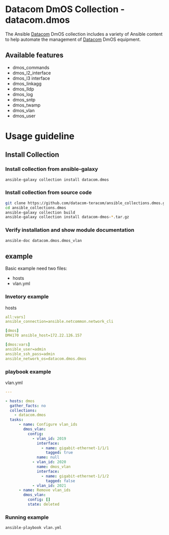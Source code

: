 # Datacom DmOS Collection - datacom.dmos

The Ansible [Datacom] DmOS collection includes a variety of Ansible content to help automate the
management of [Datacom] DmOS equipment.

[Datacom]: http://datacom.com.br

## Available features
- dmos_commands
- dmos_l2_interface
- dmos_l3 interface
- dmos_linkagg
- dmos_lldp
- dmos_log
- dmos_sntp
- dmos_twamp
- dmos_vlan
- dmos_user

# Usage guideline

## Install Collection

### Install collection from ansible-galaxy

```bash
ansible-galaxy collection install datacom.dmos
```

### Install collection from source code

```bash
git clone https://github.com/datacom-teracom/ansible_collections.dmos.git
cd ansible_collections.dmos
ansible-galaxy collection build
ansible-galaxy collection install datacom-dmos-*.tar.gz
```

### Verify installation and show module documentation

```bash
ansible-doc datacom.dmos.dmos_vlan
```

## example

Basic example need two files:
- hosts
- vlan.yml

### Invetory example
hosts
```yml
all:vars]
ansible_connection=ansible.netcommon.network_cli

[dmos]
DM4170 ansible_host=172.22.126.157

[dmos:vars]
ansible_user=admin
ansible_ssh_pass=admin
ansible_network_os=datacom.dmos.dmos
```

### playbook example
vlan.yml
```yml
---

- hosts: dmos
  gather_facts: no
  collections:
    - datacom.dmos
  tasks:
      - name: Configure vlan_ids
        dmos_vlan:
          config:
            - vlan_id: 2019
              interface:
                - name: gigabit-ethernet-1/1/1
                  tagged: true
              name: null
            - vlan_id: 2020
              name: dmos_vlan
              interface:
                - name: gigabit-ethernet-1/1/2
                  tagged: false
            - vlan_id: 2021
      - name: Remove vlan_ids
        dmos_vlan:
          config: []
          state: deleted
```

### Running example
```bash
ansible-playbook vlan.yml
```

